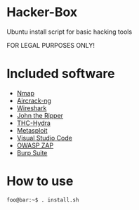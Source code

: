 # Hacker-Box
Ubuntu install script for basic hacking tools

FOR LEGAL PURPOSES ONLY!

# Included software
- [Nmap](https://nmap.org/)
- [Aircrack-ng](https://www.aircrack-ng.org/)
- [Wireshark](https://www.wireshark.org/)
- [John the Ripper](https://www.openwall.com/john/)
- [THC-Hydra](https://github.com/vanhauser-thc/thc-hydra)
- [Metasploit](https://www.metasploit.com/)
- [Visual Studio Code](https://code.visualstudio.com/)
- [OWASP ZAP](https://www.owasp.org/index.php/OWASP_Zed_Attack_Proxy_Project)
- [Burp Suite](https://portswigger.net/burp)

# How to use
```console
foo@bar:~$ . install.sh
```
